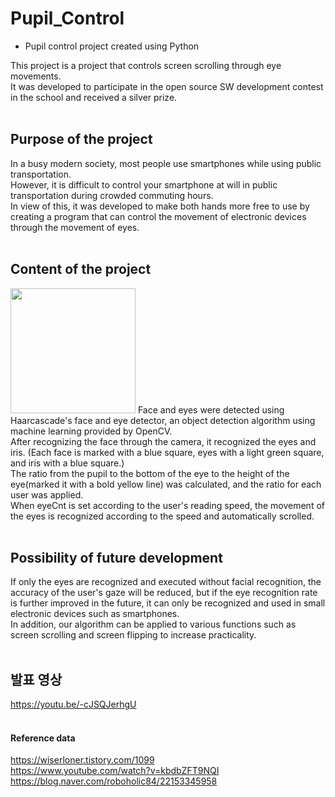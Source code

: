 # Pupil_Control

- Pupil control project created using Python

This project is a project that controls screen scrolling through eye movements.<br>
It was developed to participate in the open source SW development contest in the school and received a silver prize.<br><br>

## Purpose of the project
In a busy modern society, most people use smartphones while using public transportation.<br>
However, it is difficult to control your smartphone at will in public transportation during crowded commuting hours.<br>
In view of this, it was developed to make both hands more free to use by creating a program that can control the movement of electronic devices through the movement of eyes.<br><br>

## Content of the project
<img src="https://user-images.githubusercontent.com/83286706/144562399-afc410b3-a525-4ce2-bc0b-ec69d34f552d.png" width="200" height="200">
Face and eyes were detected using Haarcascade's face and eye detector, an object detection algorithm using machine learning provided by OpenCV.<br>
After recognizing the face through the camera, it recognized the eyes and iris. (Each face is marked with a blue square, eyes with a light green square, and iris with a blue square.)<br>
The ratio from the pupil to the bottom of the eye to the height of the eye(marked it with a bold yellow line) was calculated, and the ratio for each user was applied.<br>
When eyeCnt is set according to the user's reading speed, the movement of the eyes is recognized according to the speed and automatically scrolled.<br><br>

## Possibility of future development
If only the eyes are recognized and executed without facial recognition, the accuracy of the user's gaze will be reduced, but if the eye recognition rate is further improved in the future, it can only be recognized and used in small electronic devices such as smartphones.<br>
In addition, our algorithm can be applied to various functions such as screen scrolling and screen flipping to increase practicality.<br><br>

## 발표 영상
https://youtu.be/-cJSQJerhgU
<br><br>

#### Reference data
https://wiserloner.tistory.com/1099<br>
https://www.youtube.com/watch?v=kbdbZFT9NQI<br>
https://blog.naver.com/roboholic84/22153345958
